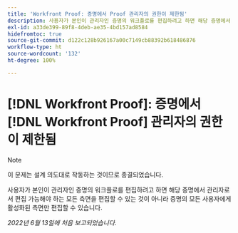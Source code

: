 ```yaml
---
title: 'Workfront Proof: 증명에서 Proof 관리자의 권한이 제한됨'
description: 사용자가 본인이 관리자인 증명의 워크플로를 편집하려고 하면 해당 증명에서 관리자로서 편집 가능해야 하는 모든 측면을 편집할 수 있는 것이 아니라 증명의 모든 사용자에게 활성화된 측면만 편집할 수 있습니다.
exl-id: a33de399-89f8-4deb-ae35-4bd157ad8584
hidefromtoc: true
source-git-commit: d122c128b926167a00c7149cb88392b618486876
workflow-type: ht
source-wordcount: '132'
ht-degree: 100%

---
```


# [!DNL Workfront Proof]: 증명에서 [!DNL Workfront Proof] 관리자의 권한이 제한됨

>[!NOTE]
>
>이 문제는 설계 의도대로 작동하는 것이므로 종결되었습니다.

사용자가 본인이 관리자인 증명의 워크플로를 편집하려고 하면 해당 증명에서 관리자로서 편집 가능해야 하는 모든 측면을 편집할 수 있는 것이 아니라 증명의 모든 사용자에게 활성화된 측면만 편집할 수 있습니다.

_2022년 6월 13일에 처음 보고되었습니다._
